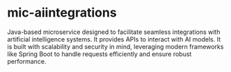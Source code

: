 # mic-aiintegrations
Java-based microservice designed to facilitate seamless integrations with artificial intelligence systems. It provides APIs to interact with AI models. It is built with scalability and security in mind, leveraging modern frameworks like Spring Boot to handle requests efficiently and ensure robust performance.
